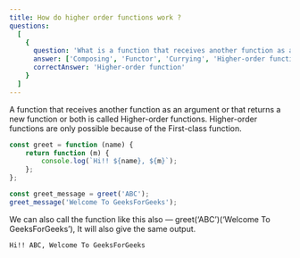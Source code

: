 ```yaml
---
title: How do higher order functions work ?
questions:
  [
    {
      question: 'What is a function that receives another function as an argument that returns a new function or both called?',
      answer: ['Composing', 'Functor', 'Currying', 'Higher-order function'],
      correctAnswer: 'Higher-order function'
    }
  ]
---
```


A function that receives another function as an argument or that returns a new function or both is called Higher-order functions. Higher-order functions are only possible because of the First-class function.

```js
const greet = function (name) {
	return function (m) {
		console.log(`Hi!! ${name}, ${m}`);
	};
};

const greet_message = greet('ABC');
greet_message('Welcome To GeeksForGeeks');
```

We can also call the function like this also — greet(‘ABC’)(‘Welcome To GeeksForGeeks’), It will also give the same output.

```console
Hi!! ABC, Welcome To GeeksForGeeks
```
